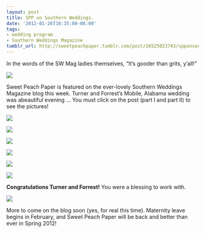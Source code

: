 ```yaml
---
layout: post
title: SPP on Southern Weddings.
date: '2012-01-26T10:35:00-06:00'
tags:
- wedding program
- Southern Weddings Magazine
tumblr_url: http://sweetpeachpaper.tumblr.com/post/16525023743/spponsouthernweddings
---
```


In the words of the SW Mag ladies themselves, “It’s gooder than grits, y’all!” 

![](http://media.tumblr.com/tumblr_lydfh5Yqjh1qe032t.png)

Sweet Peach Paper is featured on the ever-lovely Southern Weddings Magazine blog this week. Turner and Forrest’s Mobile, Alabama wedding was abeautiful evening … You must click on the post (part I and part II) to see the pictures!

![](http://media.tumblr.com/tumblr_lyeyp3MvFU1qe032t.jpg)

![](http://media.tumblr.com/tumblr_lyezc1ZP9a1qe032t.jpg)

![](http://media.tumblr.com/tumblr_lyez793WZb1qe032t.jpg)

![](http://media.tumblr.com/tumblr_lyeypu77SO1qe032t.jpg)

![](http://media.tumblr.com/tumblr_lyezcuH4Z11qe032t.jpg)

![](http://media.tumblr.com/tumblr_lyezdb7Vck1qe032t.jpg)

**Congratulations Turner and Forrest!** You were a blessing to work with.

![](http://media.tumblr.com/tumblr_lyeyw1XkVu1qe032t.jpg)

More to come on the blog soon (yes, for real this time). Maternity leave begins in February, and Sweet Peach Paper will be back and better than ever in Spring 2012!
